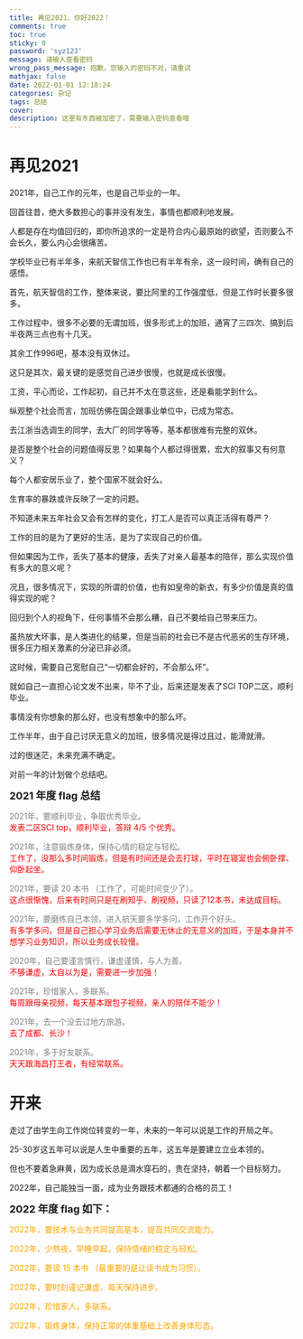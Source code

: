 ```yaml
---
title: 再见2021，你好2022！
comments: true
toc: true
sticky: 0
password: 'syz123'
message: 请输入查看密码
wrong_pass_message: 抱歉，您输入的密码不对，请重试
mathjax: false
date: 2022-01-01 12:18:24
categories: 杂记
tags: 总结
cover:
description: 这里有东西被加密了，需要输入密码查看哦
---
```


# 再见2021

2021年，自己工作的元年，也是自己毕业的一年。

回首往昔，绝大多数担心的事并没有发生，事情也都顺利地发展。

人都是存在均值回归的，即你所追求的一定是符合内心最原始的欲望，否则要么不会长久，要么内心会很痛苦。

学校毕业已有半年多，来航天智信工作也已有半年有余，这一段时间，确有自己的感悟。

首先，航天智信的工作，整体来说，要比阿里的工作强度低，但是工作时长要多很多。

工作过程中，很多不必要的无谓加班，很多形式上的加班，通宵了三四次、搞到后半夜两三点也有十几天。

其余工作996吧，基本没有双休过。

这只是其次，最关键的是感觉自己进步很慢，也就是成长很慢。

工资，平心而论，工作起初，自己并不太在意这些，还是看能学到什么。

纵观整个社会而言，加班仿佛在国企跟事业单位中，已成为常态。

去江浙当选调生的同学，去大厂的同学等等，基本都很难有完整的双休。

是否是整个社会的问题值得反思？如果每个人都过得很累，宏大的叙事又有何意义？

每个人都安居乐业了，整个国家不就会好么。

生育率的暴跌或许反映了一定的问题。

不知道未来五年社会又会有怎样的变化，打工人是否可以真正活得有尊严？

工作的目的是为了更好的生活，是为了实现自己的价值。

但如果因为工作，丢失了基本的健康，丢失了对亲人最基本的陪伴，那么实现价值有多大的意义呢？

况且，很多情况下，实现的所谓的价值，也有如皇帝的新衣，有多少价值是真的值得实现的呢？

回归到个人的视角下，任何事情不会那么糟，自己不要给自己带来压力。

虽热放大坏事，是人类进化的结果，但是当前的社会已不是古代恶劣的生存环境，很多压力相关激素的分泌已非必须。

这时候，需要自己宽慰自己“一切都会好的，不会那么坏”。

就如自己一直担心论文发不出来，毕不了业，后来还是发表了SCI TOP二区，顺利毕业。

事情没有你想象的那么好，也没有想象中的那么坏。

工作半年，由于自己讨厌无意义的加班，很多情况是得过且过，能滑就滑。

过的很迷茫，未来充满不确定。

对前一年的计划做个总结吧。

**<font size=4>2021 年度 flag 总结</font>**<br>

<font color=gray>2021年，要顺利毕业，争取优秀毕业。</font><br>
<font color=red> 发表二区SCI top，顺利毕业，答辩 4/5 个优秀。</font> <br>


<font color=gray>2021年，注意锻炼身体，保持心情的稳定与轻松。</font><br>
<font color=red> 工作了，没那么多时间锻炼，但是有时间还是会去打球，平时在寝室也会俯卧撑、仰卧起坐。</font> <br>

<font color=gray>2021年，要读 20 本书 （工作了，可能时间变少了）。</font><br>
<font color=red> 这点很惭愧，后来有时间只是在刷知乎、刷视频，只读了12本书，未达成目标。</font> <br>

<font color=gray>2021年，要磨练自己本领，进入航天要多学多问，工作开个好头。</font><br>
<font color=red> 有多学多问，但是自己担心学习业务后需要无休止的无意义的加班，于是本身并不想学习业务知识，所以业务成长较慢。</font> <br>

<font color=gray>2020年，自己要谨言慎行，谦虚谨慎，与人为善。</font><br>
<font color=red> 不够谦虚，太自以为是，需要进一步加强！</font> <br>

<font color=gray>2021年，珍惜家人，多联系。</font><br>
<font color=red> 每周跟母亲视频，每天基本跟包子视频，亲人的陪伴不能少！</font> <br>

<font color=gray>2021年，去一个没去过地方旅游。</font> <br>
<font color=red> 去了成都、长沙！</font> <br>

<font color=gray>2021年，多于好友联系。</font> <br>
<font color=red> 天天跟海昌打王者，有经常联系。</font>

# 开来

走过了由学生向工作岗位转变的一年，未来的一年可以说是工作的开局之年。

25-30岁这五年可以说是人生中重要的五年，这五年是要建立立业本领的。

但也不要着急麻黄，因为成长总是滴水穿石的，贵在坚持，朝着一个目标努力。

2022年，自己能独当一面，成为业务跟技术都通的合格的员工！

**<font size=4>2022 年度 flag 如下：</font>**

<font color=orange>

2022年，要技术与业务共同提高基本，提高共同交流能力。<br>

2022年，少熬夜，早睡早起，保持情绪的稳定与轻松。<br>

2022年，要读 15 本书 （最重要的是让读书成为习惯）。<br>

2022年，要时刻谨记谦虚、每天保持进步。<br>

2022年，珍惜家人，多联系。<br>

2022年，锻炼身体，保持正常的体重基础上改善身体形态。

</font>